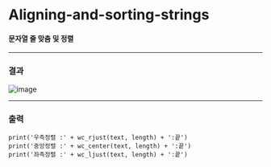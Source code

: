 # Aligning-and-sorting-strings
#### 문자열 줄 맞춤 및 정렬
<hr>


### 결과
![image](https://user-images.githubusercontent.com/101696330/216259894-a4a00eed-3679-4498-8d28-9282a1df1464.png)

<hr>

### 출력

~~~
print('우측정렬 :' + wc_rjust(text, length) + ':끝')
print('중앙정렬 :' + wc_center(text, length) + ':끝')
print('좌측정렬 :' + wc_ljust(text, length) + ':끝')
~~~
